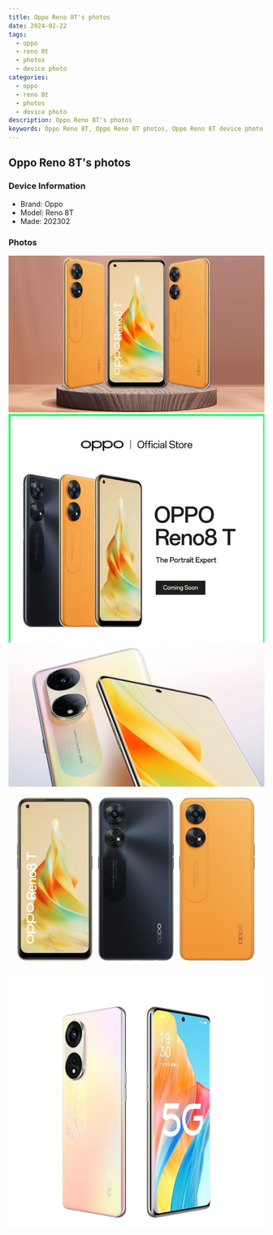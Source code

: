 ```yaml
---
title: Oppo Reno 8T's photos
date: 2024-02-22
tags: 
  - oppo
  - reno 8t
  - photos
  - device photo
categories: 
  - oppo
  - reno 8t
  - photos
  - device photo
description: Oppo Reno 8T's photos
keywords: Oppo Reno 8T, Oppo Reno 8T photos, Oppo Reno 8T device photo
---
```


## Oppo Reno 8T's photos

### Device Information

- Brand: Oppo
- Model: Reno 8T
- Made: 202302

### Photos

![/images/best-assets/devices/oppo/oppo-reno-8t/1.jpg](/images/best-assets/devices/oppo/oppo-reno-8t/1.jpg)
![/images/best-assets/devices/oppo/oppo-reno-8t/2.jpg](/images/best-assets/devices/oppo/oppo-reno-8t/2.jpg)
![/images/best-assets/devices/oppo/oppo-reno-8t/3.jpg](/images/best-assets/devices/oppo/oppo-reno-8t/3.jpg)
![/images/best-assets/devices/oppo/oppo-reno-8t/4.jpg](/images/best-assets/devices/oppo/oppo-reno-8t/4.jpg)
![/images/best-assets/devices/oppo/oppo-reno-8t/5.jpg](/images/best-assets/devices/oppo/oppo-reno-8t/5.jpg)
